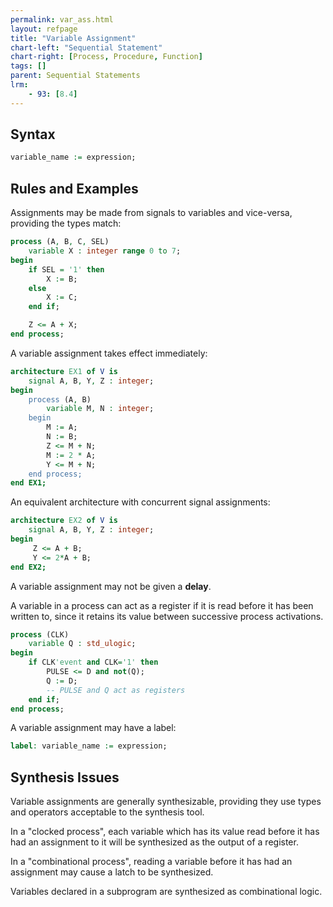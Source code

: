 ```yaml
---
permalink: var_ass.html
layout: refpage
title: "Variable Assignment"
chart-left: "Sequential Statement"
chart-right: [Process, Procedure, Function]
tags: []
parent: Sequential Statements
lrm:
    - 93: [8.4]
---
```


## Syntax

<!-- include the vhdl tag to highlight as vhdl -->
```vhdl
variable_name := expression;
```

## Rules and Examples

Assignments may be made from signals to variables and vice-versa, providing the types match:
```vhdl
process (A, B, C, SEL)
    variable X : integer range 0 to 7;
begin
    if SEL = '1' then
        X := B;
    else
        X := C;
    end if;

    Z <= A + X;
end process;
```

A variable assignment takes effect immediately:
```vhdl
architecture EX1 of V is
    signal A, B, Y, Z : integer;
begin
    process (A, B)
        variable M, N : integer;
    begin
        M := A;
        N := B;
        Z <= M + N;
        M := 2 * A;
        Y <= M + N;
    end process;
end EX1;
```

An equivalent architecture with concurrent signal assignments:
```vhdl
architecture EX2 of V is
    signal A, B, Y, Z : integer;
begin
     Z <= A + B;
     Y <= 2*A + B;
end EX2;
```

A variable assignment may not be given a __delay__.

A variable in a process can act as a register if it is read before it has been written to, since it retains its value between successive process activations.
```vhdl
process (CLK)
    variable Q : std_ulogic;
begin
    if CLK'event and CLK='1' then
        PULSE <= D and not(Q);
        Q := D;
        -- PULSE and Q act as registers
    end if;
end process;
```

A variable assignment may have a label:
```vhdl
label: variable_name := expression;
```

<!-- VHDL supports __shared variables__ which may be accessed by more than one process. However, the language does not define what happens if two or more processes make conflicting accesses to a shared variable at the same time. -->

## Synthesis Issues

Variable assignments are generally synthesizable, providing they use types and operators acceptable to the synthesis tool.

In a "clocked process", each variable which has its value read before it has had an assignment to it will be synthesized as the output of a register.

In a "combinational process", reading a variable before it has had an assignment may cause a latch to be synthesized.

Variables declared in a subprogram are synthesized as combinational logic.
